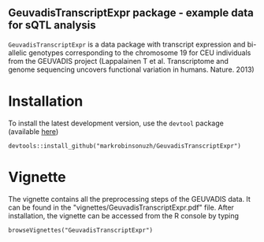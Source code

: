 ## GeuvadisTranscriptExpr package - example data for sQTL analysis


`GeuvadisTranscriptExpr` is a data package with transcript expression and bi-allelic genotypes
corresponding to the chromosome 19 for CEU individuals from the GEUVADIS project (Lappalainen T et al. Transcriptome and genome sequencing uncovers functional variation in humans. Nature. 2013)


# Installation 

To install the latest development version, use the `devtool` package (available [here](https://github.com/hadley/devtools))

```
devtools::install_github("markrobinsonuzh/GeuvadisTranscriptExpr")
```

# Vignette

The vignette contains all the preprocessing steps of the GEUVADIS data. It can be found in the "vignettes/GeuvadisTranscriptExpr.pdf" file. After installation, the vignette can be accessed from the R console by typing

```
browseVignettes("GeuvadisTranscriptExpr")
```


